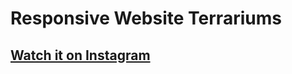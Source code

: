 # Responsive Website Terrariums
## [Watch it on Instagram](https://www.instagram.com/microworldterrariums/)
